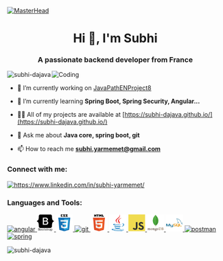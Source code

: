 [![MasterHead](https://user-images.githubusercontent.com/90509456/212739658-6214d236-622c-410d-9167-1a82afb1f0cc.jpg)](https://subhi-dajava.github.io)
<h1 align="center">Hi 👋, I'm Subhi</h1>
<h3 align="center">A passionate backend developer from France</h3>
<img align="right" alt="Coding" width="400" src="https://user-images.githubusercontent.com/90509456/212739544-6950f52c-f6cd-4b4c-b825-294694a4d5a6.gif">
<p align="left"> <img src="https://komarev.com/ghpvc/?username=subhi-dajava&label=Profile%20views&color=0e75b6&style=flat" alt="subhi-dajava" /> </p>

- 🔭 I’m currently working on [JavaPathENProject8](https://github.com/Subhi-DaJava/JavaPathENProject8/tree/develop/TourGuide)

- 🌱 I’m currently learning **Spring Boot, Spring Security, Angular...**

- 👨‍💻 All of my projects are available at [https://subhi-dajava.github.io/](https://subhi-dajava.github.io/)

- 💬 Ask me about **Java core, spring boot, git**

- 📫 How to reach me **subhi.yarmemet@gmail.com**

<h3 align="left">Connect with me:</h3>
<p align="left">
<a href="https://www.linkedin.com/in/subhi-yarmemet/" target="blank"><img align="center" src="https://raw.githubusercontent.com/rahuldkjain/github-profile-readme-generator/master/src/images/icons/Social/linked-in-alt.svg" alt="https://www.linkedin.com/in/subhi-yarmemet/" height="30" width="40" /></a>
</p>

<h3 align="left">Languages and Tools:</h3>
<p align="left"> <a href="https://angular.io" target="_blank" rel="noreferrer"> <img src="https://angular.io/assets/images/logos/angular/angular.svg" alt="angular" width="40" height="40"/> </a> <a href="https://getbootstrap.com" target="_blank" rel="noreferrer"> <img src="https://raw.githubusercontent.com/devicons/devicon/master/icons/bootstrap/bootstrap-plain-wordmark.svg" alt="bootstrap" width="40" height="40"/> </a> <a href="https://www.w3schools.com/css/" target="_blank" rel="noreferrer"> <img src="https://raw.githubusercontent.com/devicons/devicon/master/icons/css3/css3-original-wordmark.svg" alt="css3" width="40" height="40"/> </a> <a href="https://git-scm.com/" target="_blank" rel="noreferrer"> <img src="https://www.vectorlogo.zone/logos/git-scm/git-scm-icon.svg" alt="git" width="40" height="40"/> </a> <a href="https://www.w3.org/html/" target="_blank" rel="noreferrer"> <img src="https://raw.githubusercontent.com/devicons/devicon/master/icons/html5/html5-original-wordmark.svg" alt="html5" width="40" height="40"/> </a> <a href="https://www.java.com" target="_blank" rel="noreferrer"> <img src="https://raw.githubusercontent.com/devicons/devicon/master/icons/java/java-original.svg" alt="java" width="40" height="40"/> </a> <a href="https://developer.mozilla.org/en-US/docs/Web/JavaScript" target="_blank" rel="noreferrer"> <img src="https://raw.githubusercontent.com/devicons/devicon/master/icons/javascript/javascript-original.svg" alt="javascript" width="40" height="40"/> </a> <a href="https://www.mongodb.com/" target="_blank" rel="noreferrer"> <img src="https://raw.githubusercontent.com/devicons/devicon/master/icons/mongodb/mongodb-original-wordmark.svg" alt="mongodb" width="40" height="40"/> </a> <a href="https://www.mysql.com/" target="_blank" rel="noreferrer"> <img src="https://raw.githubusercontent.com/devicons/devicon/master/icons/mysql/mysql-original-wordmark.svg" alt="mysql" width="40" height="40"/> </a> <a href="https://postman.com" target="_blank" rel="noreferrer"> <img src="https://www.vectorlogo.zone/logos/getpostman/getpostman-icon.svg" alt="postman" width="40" height="40"/> </a> <a href="https://spring.io/" target="_blank" rel="noreferrer"> <img src="https://www.vectorlogo.zone/logos/springio/springio-icon.svg" alt="spring" width="40" height="40"/> </a> </p>


<p><img align="center" src="https://github-readme-streak-stats.herokuapp.com/?user=subhi-dajava&" alt="subhi-dajava" /></p>
